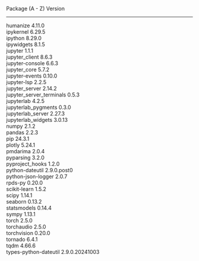 Package (A - Z)              Version
------------------------- --------------
humanize                  4.11.0 <br>
ipykernel                 6.29.5 <br>
ipython                   8.29.0 <br>
ipywidgets                8.1.5 <br>
jupyter                   1.1.1 <br>
jupyter_client            8.6.3 <br>
jupyter-console           6.6.3 <br>
jupyter_core              5.7.2 <br>
jupyter-events            0.10.0 <br>
jupyter-lsp               2.2.5 <br>
jupyter_server            2.14.2 <br>
jupyter_server_terminals  0.5.3 <br>
jupyterlab                4.2.5 <br>
jupyterlab_pygments       0.3.0 <br>
jupyterlab_server         2.27.3 <br>
jupyterlab_widgets        3.0.13 <br>
numpy                     2.1.2 <br>
pandas                    2.2.3 <br>
pip                       24.3.1 <br>
plotly                    5.24.1 <br>
pmdarima                  2.0.4 <br>
pyparsing                 3.2.0 <br>
pyproject_hooks           1.2.0 <br>
python-dateutil           2.9.0.post0 <br>
python-json-logger        2.0.7 <br>
rpds-py                   0.20.0 <br>
scikit-learn              1.5.2 <br>
scipy                     1.14.1 <br>
seaborn                   0.13.2 <br>
statsmodels               0.14.4 <br>
sympy                     1.13.1 <br>
torch                     2.5.0 <br>
torchaudio                2.5.0 <br>
torchvision               0.20.0 <br>
tornado                   6.4.1 <br>
tqdm                      4.66.6 <br>
types-python-dateutil     2.9.0.20241003 <br>
